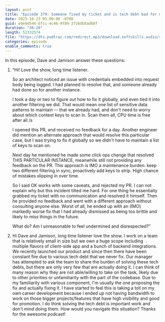 ```yaml
---
layout: post
title: "Episode 379: Someone fixed my ticket and is tech debt bad for my career"
date: 2023-10-23 05:00:00 -0700
guid: e9e9d544-6fcc-4c46-9f89-3716db8ad68f
duration: "36:20"
length: 52332574
file: "https://dts.podtrac.com/redirect.mp3/download.softskills.audio/sse-379.mp3"
categories: episode
enable_comments: true
---
```


In this episode, Dave and Jamison answer these questions:

1. “Hi! Love the show, long time listener.
   
   So an architect noticed an issue with credentials embedded into request body being logged. I had planned to resolve that, and someone already had done so for another instance.
   
   I took a day or two to figure out how to fix it globally, and even tied it into another filtering we did. That would mean one list of sensitive data patterns to maintain -- that we already had, and don't need to worry about which context keys to scan in. Scan them all, CPU time is free after all /s
   
   I opened this PR, and received no feedback for a day. Another engineer did mention an alternate approach that would resolve this particular case, but I was trying to fix it globally so we didn't have to maintain a list of keys to scan on.
   
   Next day he mentioned he made some click ops change that resolved THIS PARTICULAR INSTANCE, meanwhile still not providing any feedback on the PR. This approach is IMO a maintenance burden: keep two different filtering in sync, proactively add keys to strip. High chance of mistakes slipping in over time.
   
   So I said OK works with some caveats, and rejected my PR. I can not explain why but this incident tilted me hard. For one thing he essentially grabbed my ticket with no communication and resolved it himself. Then he provided no feedback and went with a different approach without consulting anyone else. Worst of all, he ended up with an (IMO) markedly worse fix that I had already dismissed as being too brittle and likely to miss things in the future.
   
   What do? Am I unreasonable to feel undermined and disrespected?”

2. Hi Dave and Jamison, long time listener love the show. I work on a team that is relatively small in size but we own a huge scope including multiple flavors of client-side app and a bunch of backend integrations. We recently launched our product and since then there have been constant fire due to various tech debt that we never fix. Our manager has attempted to ask the team to share the burden of solving these tech debts, but there are only very few that are actually doing it. I can think of many reason why they are not able/willing to take on the task, likely due to other priorities or unfamiliarity with the part of the codebase. Due to my familiarity with various component, I'm usually the one proposing the fix and actually fixing it. I have started to feel this is taking a toll on my own career development because I ended up not having bandwidth to work on those bigger projects/features that have high visibility and good for promotion. I do think solving the tech debt is important work and don't mind doing them. How would you navigate this situation? Thanks for the awesome podcast!

